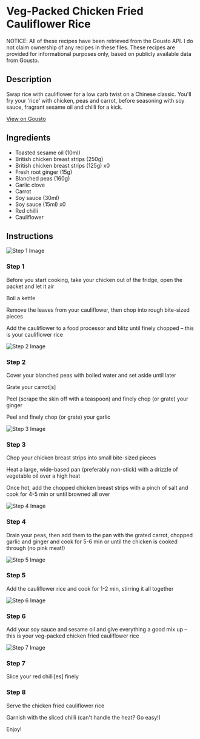 # Veg-Packed Chicken Fried Cauliflower Rice

NOTICE: All of these recipes have been retrieved from the Gousto API. I do not claim ownership of any recipes in these files. These recipes are provided for informational purposes only, based on publicly available data from Gousto.

## Description

Swap rice with cauliflower for a low carb twist on a Chinese classic. You'll fry your 'rice' with chicken, peas and carrot, before seasoning with soy sauce, fragrant sesame oil and chilli for a kick.

[View on Gousto](https://www.gousto.co.uk/recipes/cookbook/veg-packed-chicken-fried-cauliflower-rice)

## Ingredients

- Toasted sesame oil (10ml)
- British chicken breast strips (250g)
- British chicken breast strips (125g) x0
- Fresh root ginger (15g)
- Blanched peas (160g)
- Garlic clove
- Carrot
- Soy sauce (30ml)
- Soy sauce (15ml) x0
- Red chilli
- Cauliflower

## Instructions

![Step 1 Image](https://production-media.gousto.co.uk/cms/recipe-step-image/Step-1-1588591111043-x200.jpg)

### Step 1

Before you start cooking, take your chicken out of the fridge, open the packet and let it air

Boil a kettle

Remove the leaves from your cauliflower, then chop into rough bite-sized pieces

Add the cauliflower to a food processor and blitz until finely chopped – this is your cauliflower rice

![Step 2 Image](https://production-media.gousto.co.uk/cms/recipe-step-image/Step-2-1588591114667-x200.jpg)

### Step 2

Cover your blanched peas with boiled water and set aside until later

Grate your carrot[s]

Peel (scrape the skin off with a teaspoon) and finely chop (or grate) your ginger

Peel and finely chop (or grate) your garlic

![Step 3 Image](https://production-media.gousto.co.uk/cms/recipe-step-image/Step-3-1588591118265-x200.jpg)

### Step 3

Chop your chicken breast strips into small bite-sized pieces

Heat a large, wide-based pan (preferably non-stick) with a drizzle of vegetable oil over a high heat

Once hot, add the chopped chicken breast strips with a pinch of salt and cook for 4-5 min or until browned all over

![Step 4 Image](https://production-media.gousto.co.uk/cms/recipe-step-image/Step-4-1588591121935-x200.jpg)

### Step 4

Drain your peas, then add them to the pan with the grated carrot, chopped garlic and ginger and cook for 5-6 min or until the chicken is cooked through (no pink meat!)

![Step 5 Image](https://production-media.gousto.co.uk/cms/recipe-step-image/Step-5-1588591125958-x200.jpg)

### Step 5

Add the cauliflower rice and cook for 1-2 min, stirring it all together

![Step 6 Image](https://production-media.gousto.co.uk/cms/recipe-step-image/Step-6-1588591129349-x200.jpg)

### Step 6

Add your soy sauce and sesame oil and give everything a good mix up – this is your veg-packed chicken fried cauliflower rice

![Step 7 Image](https://production-media.gousto.co.uk/cms/recipe-step-image/Step-7-1588591133151-x200.jpg)

### Step 7

Slice your red chilli[es] finely

### Step 8

Serve the chicken fried cauliflower rice

Garnish with the sliced chilli (can't handle the heat? Go easy!)

Enjoy!

